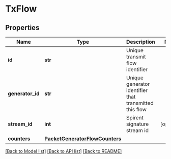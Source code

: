 # TxFlow

## Properties
Name | Type | Description | Notes
------------ | ------------- | ------------- | -------------
**id** | **str** | Unique transmit flow identifier | 
**generator_id** | **str** | Unique generator identifier that transmitted this flow | 
**stream_id** | **int** | Spirent signature stream id | [optional] 
**counters** | [**PacketGeneratorFlowCounters**](PacketGeneratorFlowCounters.md) |  | 

[[Back to Model list]](../README.md#documentation-for-models) [[Back to API list]](../README.md#documentation-for-api-endpoints) [[Back to README]](../README.md)



